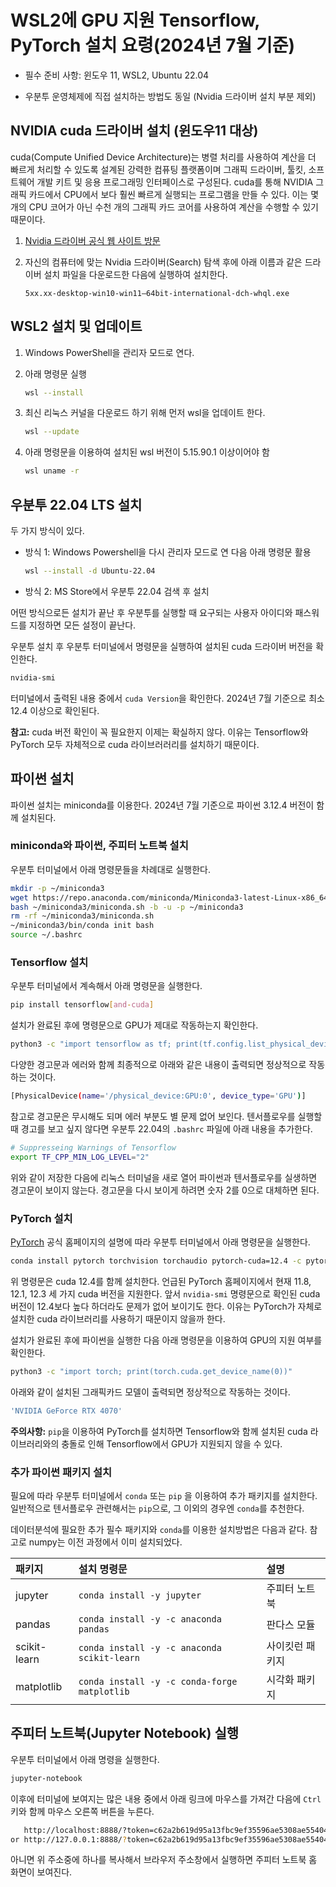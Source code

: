 # WSL2에 GPU 지원 Tensorflow, PyTorch 설치 요령(2024년 7월 기준)

- 필수 준비 사항: 윈도우 11, WSL2, Ubuntu 22.04

- 우분투 운영체제에 직접 설치하는 방법도 동일 (Nvidia 드라이버 설치 부분 제외)

## NVIDIA cuda 드라이버 설치 (윈도우11 대상)

cuda(Compute Unified Device Architecture)는 병렬 처리를 사용하여 계산을 더 빠르게 처리할 수 있도록 설계된 강력한 컴퓨팅 플랫폼이며
그래픽 드라이버, 툴킷, 소프트웨어 개발 키트 및 응용 프로그래밍 인터페이스로 구성된다. cuda를 통해 NVIDIA 그래픽 카드에서 CPU에서 보다 훨씬 빠르게 실행되는 프로그램을 만들 수 있다. 이는 몇 개의 CPU 코어가 아닌 수천 개의 그래픽 카드 코어를 사용하여 계산을 수행할 수 있기 때문이다.

1. [Nvidia 드라이버 공식 웹 사이트 방문](https://www.nvidia.com/Download/index.aspx?lang=en-us)
1. 자신의 컴퓨터에 맞는 Nvidia 드라이버(Search) 탐색 후에 아래 이름과 같은 드라이버 설치 파일을 
    다운로드한 다음에 실행하여 설치한다.

    ```
    5xx.xx-desktop-win10-win11–64bit-international-dch-whql.exe
    ```

## WSL2 설치 및 업데이트

1. Windows PowerShell을 관리자 모드로 연다.
1. 아래 명령문 실행

   ```bash
   wsl --install
   ```

1. 최신 리눅스 커널을 다운로드 하기 위해 먼저 wsl을 업데이트 한다.

    ```bash
    wsl --update
    ```
        
1. 아래 명령문을 이용하여 설치된 wsl 버전이 5.15.90.1 이상이어야 함

    ```bash
    wsl uname -r
    ```

## 우분투 22.04 LTS 설치

두 가지 방식이 있다.

- 방식 1: Windows Powershell을 다시 관리자 모드로 연 다음 아래 명령문 활용

    ```bash
    wsl --install -d Ubuntu-22.04
    ```

- 방식 2:  MS Store에서 우분투 22.04 검색 후 설치

어떤 방식으로든 설치가 끝난 후 우분투를 실행할 때 요구되는 사용자 아이디와 패스워드를 지정하면
모든 설정이 끝난다.

우분투 설치 후 우분투 터미널에서 명령문을 실행하여 설치된 cuda 드라이버 버전을 확인한다.

```bash
nvidia-smi
```

터미널에서 출력된 내용 중에서 `cuda Version`을 확인한다. 
2024년 7월 기준으로 최소 12.4 이상으로 확인된다.

**참고:** cuda 버전 확인이 꼭 필요한지 이제는 확실하지 않다. 
이유는 Tensorflow와 PyTorch 모두 자체적으로 cuda 라이브러러리를 설치하기 때문이다.


## 파이썬 설치

파이썬 설치는 miniconda를 이용한다.
2024년 7월 기준으로 파이썬 3.12.4 버전이 함께 설치된다.

### miniconda와 파이썬, 주피터 노트북 설치

우분투 터미널에서 아래 명령문들을 차례대로 실행한다.

```bash
mkdir -p ~/miniconda3
wget https://repo.anaconda.com/miniconda/Miniconda3-latest-Linux-x86_64.sh -O ~/miniconda3/miniconda.sh
bash ~/miniconda3/miniconda.sh -b -u -p ~/miniconda3
rm -rf ~/miniconda3/miniconda.sh
~/miniconda3/bin/conda init bash
source ~/.bashrc
```

### Tensorflow 설치

우분투 터미널에서 계속해서 아래 명령문을 실행한다.

```bash
pip install tensorflow[and-cuda]
```

설치가 완료된 후에 명령문으로 GPU가 제대로 작동하는지 확인한다.

```bash
python3 -c "import tensorflow as tf; print(tf.config.list_physical_devices('GPU'))"
```

다양한 경고문과 에러와 함께 최종적으로 아래와 같은 내용이 출력되면 정상적으로 작동하는 것이다.

```bash
[PhysicalDevice(name='/physical_device:GPU:0', device_type='GPU')]
```

참고로 경고문은 무시해도 되며 에러 부분도 별 문제 없어 보인다.
텐서플로우를 실행할 때 경고를 보고 싶지 않다면 우분투 22.04의 `.bashrc` 파일에 아래 내용을 추가한다.

```bash
# Suppresseing Warnings of Tensorflow
export TF_CPP_MIN_LOG_LEVEL="2"
```

위와 같이 저장한 다음에 리눅스 터미널을 새로 열어 파이썬과 텐서플로우를 실생하면 경고문이 보이지 않는다.
경고문을 다시 보이게 하려면 숫자 2를 0으로 대체하면 된다.

### PyTorch 설치

[PyTorch](https://pytorch.org/get-started/locally/) 공식 홈페이지의 설명에 따라 우분투 터미널에서 아래 명령문을 실행한다.

```bash
conda install pytorch torchvision torchaudio pytorch-cuda=12.4 -c pytorch -c nvidia
```

위 명령문은 cuda 12.4를 함께 설치한다.
언급된 PyTorch 홈페이지에서 현재 11.8, 12.1, 12.3 세 가지 cuda 버전을 지원한다.
앞서 `nvidia-smi` 명령문으로 확인된 cuda 버전이 12.4보다 높다 하더라도 문제가 없어 보이기도 한다.
이유는 PyTorch가 자체로 설치한 cuda 라이브러리를 사용하기 때문이지 않을까 한다.

설치가 완료된 후에 파이썬을 실행한 다음 아래 명령문을 이용하여 GPU의 지원 여부를 확인한다.

```bash
python3 -c "import torch; print(torch.cuda.get_device_name(0))"
```

아래와 같이 설치된 그래픽카드 모델이 출력되면 정상적으로 작동하는 것이다.

```bash
'NVIDIA GeForce RTX 4070'
```

**주의사항:** 
`pip`을 이용하여 PyTorch를 설치하면 Tensorflow와 함께
설치된 cuda 라이브러리와의 충돌로 인해 Tensorflow에서 GPU가 지원되지 않을 수 있다.

### 추가 파이썬 패키지 설치

필요에 따라 우분투 터미널에서 `conda` 또는 `pip` 을 이용하여 추가 패키지를 설치한다.
일반적으로 텐서플로우 관련해서는 `pip`으로, 그 이외의 경우엔 `conda`를 추천한다.

데이터분석에 필요한 추가 필수 패키지와 `conda`를 이용한 설치방법은 다음과 같다.
참고로 numpy는 이전 과정에서 이미 설치되었다.

| 패키지 | 설치 명령문 | 설명 |
| :--- | :--- | :--- |
| jupyter | `conda install -y jupyter` | 주피터 노트북 |
| pandas | `conda install -y -c anaconda pandas` | 판다스 모듈 |
| scikit-learn | `conda install -y -c anaconda scikit-learn` | 사이킷런 패키지 |
| matplotlib | `conda install -y -c conda-forge matplotlib` | 시각화 패키지 |

## 주피터 노트북(Jupyter Notebook) 실행

우분투 터미널에서 아래 명령을 실행한다. 

```bash
jupyter-notebook
```

이후에 터미널에 보여지는 많은 내용 중에서 아래 링크에 마우스를 가져간 다음에 `Ctrl` 키와 함께 마우스 오른쪽 버튼을 누른다.

```bash
   http://localhost:8888/?token=c62a2b619d95a13fbc9ef35596ae5308ae55404525a67d8c
or http://127.0.0.1:8888/?token=c62a2b619d95a13fbc9ef35596ae5308ae55404525a67d8c
```  

아니면 위 주소중에 하나를 복사해서 브라우저 주소창에서 실행하면 주피터 노트북 홈 화면이 보여진다.
